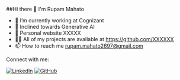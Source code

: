 ##Hi there 👋 I'm Rupam Mahato

- 🔭 I’m currently working at Cognizant
- 🌱 Inclined towards Generative AI
- 👯 Personal website XXXXX
- 👨‍💻 All of my projects are available at https://github.com/XXXXXX
- 📫 How to reach me rupam.mahato2697@gmail.com

Connect with me:

[![LinkedIn](https://img.shields.io/badge/LinkedIn-0077B5?style=for-the-badge&logo=linkedin&logoColor=white)](https://www.linkedin.com/in/rupam-mahato-773864135/) [![GitHub](https://img.shields.io/badge/GitHub-100000?style=for-the-badge&logo=github&logoColor=white)](https://github.com/likerupam)
